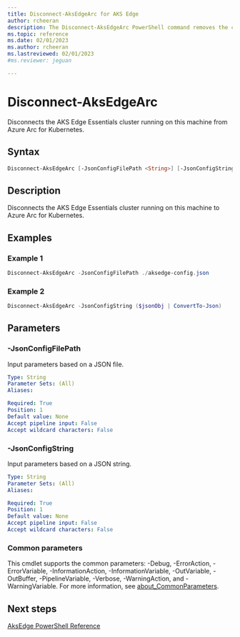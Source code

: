 ```yaml
---
title: Disconnect-AksEdgeArc for AKS Edge
author: rcheeran
description: The Disconnect-AksEdgeArc PowerShell command removes the cluster from Azure Arc.
ms.topic: reference
ms.date: 02/01/2023
ms.author: rcheeran 
ms.lastreviewed: 02/01/2023
#ms.reviewer: jeguan

---
```


# Disconnect-AksEdgeArc

Disconnects the AKS Edge Essentials cluster running on this machine from Azure Arc for Kubernetes.

## Syntax

```powershell
Disconnect-AksEdgeArc [-JsonConfigFilePath <String>] [-JsonConfigString <String>] [<CommonParameters>]
```

## Description

Disconnects the AKS Edge Essentials cluster running on this machine to Azure Arc for Kubernetes. 


## Examples

### Example 1

```powershell
Disconnect-AksEdgeArc -JsonConfigFilePath ./aksedge-config.json
```

### Example 2

```powershell
Disconnect-AksEdgeArc -JsonConfigString ($jsonObj | ConvertTo-Json)
```

## Parameters

### -JsonConfigFilePath

 Input parameters based on a JSON file.

```yaml
Type: String
Parameter Sets: (All)
Aliases:

Required: True
Position: 1
Default value: None
Accept pipeline input: False
Accept wildcard characters: False
```

### -JsonConfigString

Input parameters based on a JSON string.

```yaml
Type: String
Parameter Sets: (All)
Aliases:

Required: True
Position: 1
Default value: None
Accept pipeline input: False
Accept wildcard characters: False
```


### Common parameters

This cmdlet supports the common parameters: -Debug, -ErrorAction, -ErrorVariable, -InformationAction, -InformationVariable, -OutVariable, -OutBuffer, -PipelineVariable, -Verbose, -WarningAction, and -WarningVariable. For more information, see [about_CommonParameters](https://go.microsoft.com/fwlink/?LinkID=113216).

## Next steps

[AksEdge PowerShell Reference](./index.md)
